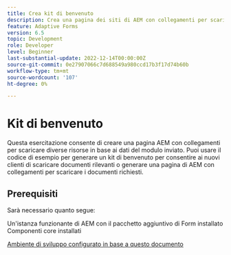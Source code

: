 ```yaml
---
title: Crea kit di benvenuto
description: Crea una pagina dei siti di AEM con collegamenti per scaricare le risorse in base ai dati del modulo inviati.
feature: Adaptive Forms
version: 6.5
topic: Development
role: Developer
level: Beginner
last-substantial-update: 2022-12-14T00:00:00Z
source-git-commit: 0e27907066c7d688549a980ccd17b3f17d74b60b
workflow-type: tm+mt
source-wordcount: '107'
ht-degree: 0%

---
```


# Kit di benvenuto

Questa esercitazione consente di creare una pagina AEM con collegamenti per scaricare diverse risorse in base ai dati del modulo inviato. Puoi usare il codice di esempio per generare un kit di benvenuto per consentire ai nuovi clienti di scaricare documenti rilevanti o generare una pagina di AEM con collegamenti per scaricare i documenti richiesti.

## Prerequisiti

Sarà necessario quanto segue:

Un&#39;istanza funzionante di AEM con il pacchetto aggiuntivo di Form installato Componenti core installati

[Ambiente di sviluppo configurato in base a questo documento](https://experienceleague.adobe.com/docs/experience-manager-learn/forms/creating-your-first-osgi-bundle/create-your-first-osgi-bundle.html)



